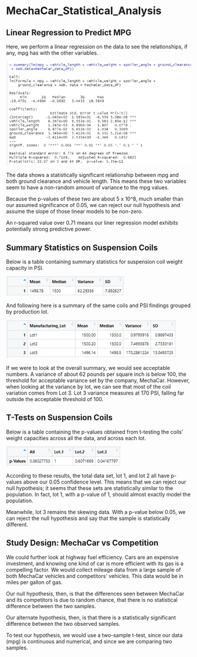 # MechaCar_Statistical_Analysis

## Linear Regression to Predict MPG

Here, we perform a linear regression on the data to see the relationships, if any, mpg has with the other variables.

![Linear_Regression_mpg](resources/images/mpg_lin_regression.jpg)

The data shows a statistically significant relationship between mpg and both ground clearance and vehicle length.  This means these two variables seem to have a non-random amount of variance to the mpg values.

Because the p-values of these two are about 5 x 10^8, much smaller than our assumed significance of 0.05,  we can reject our null hypothesis and assume the slope of those linear models to be non-zero.

An r-squared value over 0.71 means our liner regression model exhibits potentially strong predictive power.

## Summary Statistics on Suspension Coils

Below is a table containing summary statistics for suspension coil weight capacity in PSI.

![Suspension_PSI_Summary](resources/images/suspension_summary.jpg)

And following here is a summary of the same coils and PSI findings grouped by production lot.

![Suspension_Summary_by_Lot](resources/images/lot_summary.jpg)

If we were to look at the overall summary, we would see acceptable numbers.  A variance of about 62 pounds per square inch is below  100, the threshold for acceptable variance set by the company, MechaCar.  However, when looking at the variance by lot, we can see that most of the coil variation comes from Lot 3.  Lot 3 variance measures at 170 PSI, falling far outside the acceptable threshold of 100.

## T-Tests on Suspension Coils

Below is a table containing the p-values obtained from t-testing the coils' weight capacities across all the data, and across each lot.

![P-Values](resources/images/p_values.jpg)

According to these results, the total data set, lot 1, and lot 2 all have p-values above our 0.05 confidence level. This means that we can reject our null hypothesis; it seems that these sets are statistically similar to the population.  In fact, lot 1, with a p-value of 1, should almost exactly model the population.

Meanwhile, lot 3 remains the skewing data.  With a p-value below 0.05, we can reject the null hypothesis and say that the sample is statistically different.

## Study Design: MechaCar vs Competition

We could further look at highway fuel efficiency.  Cars are an expensive investment, and knowing one kind of car is more efficient with its gas is a compelling factor.  We would collect mileage data from a large sample of both MechaCar vehicles and competitors' vehicles.  This data would be in miles per gallon of gas.

Our null hypothesis, then, is that the differences seen between MechaCar and its competitors is due to random chance, that there is no statistical difference between the two samples.

Our alternate hypothesis, then, is that there is a statistically significant difference between the two observed samples.

To test our hypothesis, we would use a two-sample t-test, since our data (mpg) is continuous and numerical, and since we are comparing two samples.
